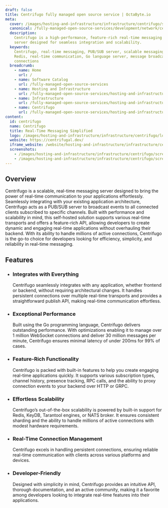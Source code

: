 ```yaml
---
draft: false
title: Centrifugo fully managed open source service | OctaByte.io
meta:
  cover: /images/hosting-and-infrastructure/infrastructure/centrifugo/screenshot-1.jpg
  canonical: /fully-managed-open-source-services/development/network/centrifugo
  description:
    Centrifugo is a high-performance, feature-rich real-time messaging
    server designed for seamless integration and scalability.
  keywords:
    Centrifugo, real-time messaging, PUB/SUB server, scalable messaging, WebSocket,
    Redis, real-time communication, Go language server, message broadcasting, persistent
    connections
  breadcrumb:
    - name: Home
      url: /
    - name: Software Catalog
      url: /fully-managed-open-source-services
    - name: Hosting and Infrastructure
      url: /fully-managed-open-source-services/hosting-and-infrastructure
    - name: Infrastructure
      url: /fully-managed-open-source-services/hosting-and-infrastructure/infrastructure
    - name: Centrifugo
      url: /fully-managed-open-source-services/hosting-and-infrastructure/infrastructure/centrifugo
content:
  id: centrifugo
  name: Centrifugo
  title: Real-Time Messaging Simplified
  logo: /images/hosting-and-infrastructure/infrastructure/centrifugo/logo.png
  website: https://centrifugal.dev/
  iframe_website: /website/hosting-and-infrastructure/infrastructure/centrifugo
  screenshots:
    - /images/hosting-and-infrastructure/infrastructure/centrifugo/screenshot-1.jpg
    - /images/hosting-and-infrastructure/infrastructure/centrifugo/screenshot-2.jpg
---
```


## Overview

Centrifugo is a scalable, real-time messaging server designed to bring the power of real-time communication to your applications effortlessly. Seamlessly integrating with your existing application architecture, Centrifugo acts as a PUB/SUB server to broadcast events to all connected clients subscribed to specific channels. Built with performance and scalability in mind, this self-hosted solution supports various real-time transports and offers a feature-rich API, allowing developers to create dynamic and engaging real-time applications without overhauling their backend. With its ability to handle millions of active connections, Centrifugo is the go-to choice for developers looking for efficiency, simplicity, and reliability in real-time messaging.

## Features

- ### Integrates with Everything

  Centrifugo seamlessly integrates with any application, whether frontend or backend, without requiring architectural changes. It handles persistent connections over multiple real-time transports and provides a straightforward publish API, making real-time communication effortless.

- ### Exceptional Performance

  Built using the Go programming language, Centrifugo delivers outstanding performance. With optimizations enabling it to manage over 1 million WebSocket connections and deliver 30 million messages per minute, Centrifugo ensures minimal latency of under 200ms for 99% of cases.

- ### Feature-Rich Functionality

  Centrifugo is packed with built-in features to help you create engaging real-time applications quickly. It supports various subscription types, channel history, presence tracking, RPC calls, and the ability to proxy connection events to your backend over HTTP or GRPC.

- ### Effortless Scalability

  Centrifugo’s out-of-the-box scalability is powered by built-in support for Redis, KeyDB, Tarantool engines, or NATS broker. It ensures consistent sharding and the ability to handle millions of active connections with modest hardware requirements.

- ### Real-Time Connection Management

  Centrifugo excels in handling persistent connections, ensuring reliable real-time communication with clients across various platforms and devices.

- ### Developer-Friendly

  Designed with simplicity in mind, Centrifugo provides an intuitive API, thorough documentation, and an active community, making it a favorite among developers looking to integrate real-time features into their applications.
